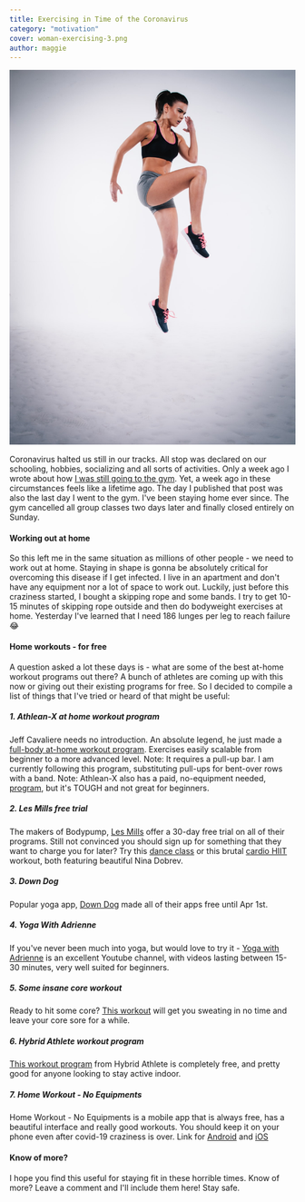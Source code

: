 ```yaml
---
title: Exercising in Time of the Coronavirus
category: "motivation"
cover: woman-exercising-3.png
author: maggie
---
```

![Medical Mask](./woman-exercising.png "Woman Exercising")

Coronavirus halted us still in our tracks. All stop was declared on our schooling, hobbies, socializing and all sorts of activities.
Only a week ago I wrote about how [I was still going to the gym](https://maggiesfitness.net/going-to-the-gym-coronavirus/). Yet, a week ago in these circumstances feels like a lifetime ago. 
The day I published that post was also the last day I went to the gym. I've been staying home ever since. The gym cancelled all group classes two days later and finally 
closed entirely on Sunday.

#### Working out at home
So this left me in the same situation as millions of other people - we need to work out at home. Staying in shape is gonna be absolutely critical for overcoming
this disease if I get infected. I live in an apartment and don't have any equipment nor a lot of space to work out. Luckily, just before this craziness started, I bought a skipping rope and some bands. I try to get 
10-15 minutes of skipping rope outside and then do bodyweight exercises at home. Yesterday I've learned that I need 186 lunges per leg to reach failure :joy:

#### Home workouts - for free
A question asked a lot these days is - what are some of the best at-home workout programs out there? A bunch of athletes are coming up with this now
or giving out their existing programs for free. So I decided to compile a list of things that I've tried or heard of that might be useful:

##### 1. Athlean-X at home workout program
Jeff Cavaliere needs no introduction. An absolute legend, he just made a [full-body at-home workout program](https://www.youtube.com/watch?v=vc1E5CfRfos). Exercises easily scalable from beginner to a more advanced level. Note: It requires a pull-up bar.
I am currently following this program, substituting pull-ups for bent-over rows with a band.
Note: Athlean-X also has a paid, no-equipment needed, [program](https://athleanx.com/xero), but it's TOUGH and not great for beginners.

##### 2. Les Mills free trial
The makers of Bodypump, [Les Mills](https://www.lesmillsondemand.com/) offer a 30-day free trial on all of their programs. 
Still not convinced you should sign up for something that they want to charge you for later? Try this [dance class](https://www.youtube.com/watch?v=Srd6TwU6UoI) or this brutal [cardio HIIT](https://www.youtube.com/watch?v=ZMO_XC9w7Lw) workout, 
both featuring beautiful Nina Dobrev.

##### 3. Down Dog
Popular yoga app, [Down Dog](https://www.downdogapp.com/) made all of their apps free until Apr 1st.

##### 4. Yoga With Adrienne
If you've never been much into yoga, but would love to try it - [Yoga with Adrienne](https://www.youtube.com/user/yogawithadriene) is an excellent Youtube channel, 
with videos lasting between 15-30 minutes, very well suited for beginners.

##### 5. Some insane core workout
Ready to hit some core? [This workout](https://www.youtube.com/watch?v=dJlFmxiL11s) will get you sweating in no time and leave your core sore for a while.

##### 6. Hybrid Athlete workout program
[This workout program](https://thehybridathlete.com/bodyweight-training-plan/) from Hybrid Athlete is completely free, and pretty good for anyone looking to stay active indoor.

##### 7. Home Workout - No Equipments
Home Workout - No Equipments is a mobile app that is always free, has a beautiful interface and really good workouts. You should keep it on your phone even after covid-19 craziness is over.
Link for [Android](https://play.google.com/store/apps/details?id=homeworkout.homeworkouts.noequipment&hl=en) and [iOS](https://apps.apple.com/us/app/home-workout-no-equipments/id1313192037)

#### Know of more?
I hope you find this useful for staying fit in these horrible times. Know of more? Leave a comment and I'll include them here! Stay safe.
